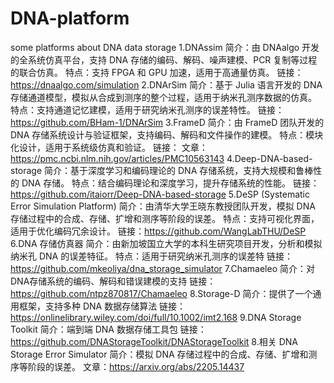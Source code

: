 # DNA-platform
some platforms about DNA data storage
1.DNAssim
简介：由 DNAalgo 开发的全系统仿真平台，支持 DNA 存储的编码、解码、噪声建模、PCR 复制等过程的联合仿真。
特点：支持 FPGA 和 GPU 加速，适用于高通量仿真。
链接：https://dnaalgo.com/simulation
2.DNArSim
简介：基于 Julia 语言开发的 DNA 存储通道模型，模拟从合成到测序的整个过程，适用于纳米孔测序数据的仿真。
特点：支持通道记忆建模，适用于研究纳米孔测序的误差特性。
链接：https://github.com/BHam-1/DNArSim
3.FrameD
简介：由 FrameD 团队开发的 DNA 存储系统设计与验证框架，支持编码、解码和文件操作的建模。
特点：模块化设计，适用于系统级仿真和验证。
链接：
文章：https://pmc.ncbi.nlm.nih.gov/articles/PMC10563143
4.Deep-DNA-based-storage
简介：基于深度学习和编码理论的 DNA 存储系统，支持大规模和鲁棒性的 DNA 存储。
特点：结合编码理论和深度学习，提升存储系统的性能。
链接：https://github.com/itaiorr/Deep-DNA-based-storage
5.DeSP (Systematic Error Simulation Platform)
简介：由清华大学王晓东教授团队开发，模拟 DNA 存储过程中的合成、存储、扩增和测序等阶段的误差。
特点：支持可视化界面，适用于优化编码冗余设计。
链接：https://github.com/WangLabTHU/DeSP
6.DNA 存储仿真器
简介：由新加坡国立大学的本科生研究项目开发，分析和模拟纳米孔 DNA 的误差特征。
特点：适用于研究纳米孔测序的误差特
链接：https://github.com/mkeoliya/dna_storage_simulator
7.Chamaeleo
简介：对 DNA存储系统的编码、解码和错误建模的支持
链接：https://github.com/ntpz870817/Chamaeleo
8.Storage-D
简介：提供了一个通用框架，支持多种 DNA 数据存储算法
链接：https://onlinelibrary.wiley.com/doi/full/10.1002/imt2.168
9.DNA Storage Toolkit
简介：端到端 DNA 数据存储工具包
链接：https://github.com/DNAStorageToolkit/DNAStorageToolkit
8.相关
DNA Storage Error Simulator
简介：模拟 DNA 存储过程中的合成、存储、扩增和测序等阶段的误差。
文章：https://arxiv.org/abs/2205.14437
